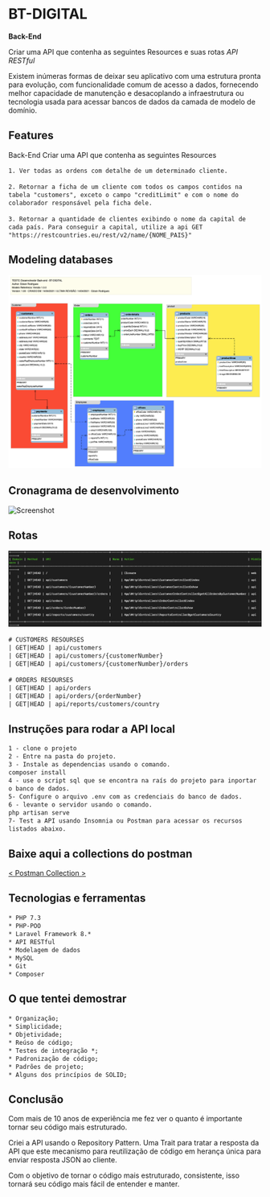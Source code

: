 
# BT-DIGITAL
**Back-End**

Criar uma API que contenha as seguintes Resources e suas rotas
*API RESTful*

Existem inúmeras formas de deixar seu aplicativo com uma estrutura pronta para evolução, com funcionalidade comum de acesso a dados, fornecendo melhor capacidade de manutenção e desacoplando a infraestrutura ou tecnologia usada para acessar bancos de dados da camada de modelo de domínio.

## Features
Back-End
Criar uma API que contenha as seguintes Resources

    1. Ver todas as ordens com detalhe de um determinado cliente.

    2. Retornar a ficha de um cliente com todos os campos contidos na tabela "customers", exceto o campo "creditLimit" e com o nome do colaborador responsável pela ficha dele. 

    3. Retornar a quantidade de clientes exibindo o nome da capital de cada país. Para conseguir a capital, utilize a api GET "https://restcountries.eu/rest/v2/name/{NOME_PAIS}"                    

## Modeling databases
![Screenshot](/public/images/diagram.png)


## Cronagrama de desenvolvimento
![Screenshot](/public/images/cronagrama_de_desenvolvimento.png)


## Rotas
![Screenshot](/public/images/routes.png)
<!--ts-->
    # CUSTOMERS RESOURSES
    | GET|HEAD | api/customers    
    | GET|HEAD | api/customers/{customerNumber}
    | GET|HEAD | api/customers/{customerNumber}/orders

    # ORDERS RESOURSES
    | GET|HEAD | api/orders
    | GET|HEAD | api/orders/{orderNumber}
    | GET|HEAD | api/reports/customers/country
<!--te-->


## Instruções para rodar a API local
<!--ts-->
    1 - clone o projeto
    2 - Entre na pasta do projeto.
    3 - Instale as dependencias usando o comando.
    composer install
    4 - use o script sql que se encontra na raís do projeto para inportar o banco de dados.
    5- Configure o arquivo .env com as credenciais do banco de dados.
    6 - levante o servidor usando o comando.
    php artisan serve
    7- Test a API usando Insomnia ou Postman para acessar os recursos listados abaixo.        
<!--te-->

## Baixe aqui a collections do postman
[< Postman Collection >](https://www.postman.com/collections/df6e23c297d40e1e783b)

## Tecnologias e ferramentas
<!--ts-->    
    * PHP 7.3
    * PHP-POO
    * Laravel Framework 8.*
    * API RESTful
    * Modelagem de dados
    * MySQL
    * Git
    * Composer    
<!--te-->

## O que tentei demostrar ##
<!--ts-->
    * Organização;
    * Simplicidade;
    * Objetividade;
    * Reúso de código;
    * Testes de integração *;
    * Padronização de código;
    * Padrões de projeto;
    * Alguns dos princípios de SOLID;
<!--te-->

## Conclusão ##
Com mais de 10 anos de experiência me fez ver o quanto é importante tornar seu código mais estruturado.

Criei a API usando o Repository Pattern.
Uma Trait para tratar a resposta da API que este mecanismo para reutilização de código em herança única para enviar resposta JSON ao cliente.

Com o objetivo de tornar o código mais estruturado, consistente, isso tornará seu código mais fácil de entender e manter.

